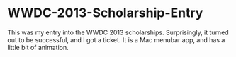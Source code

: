 WWDC-2013-Scholarship-Entry
===========================
This was my entry into the WWDC 2013 scholarships. Surprisingly, it turned out to be successful, and I got a ticket. It is a Mac menubar app, and has a little bit of animation.
